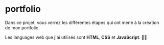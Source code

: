 # portfolio

Dans ce projet, vous verrez les différentes étapes qui ont mené à la création de mon portfolio.

Les languages web que j'ai utilisés sont **HTML**, **CSS** et **JavaScript**. :woman_technologist:


